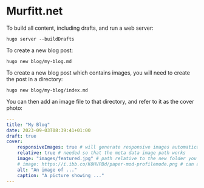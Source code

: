 # Murfitt.net

To build all content, including drafts, and run a web server:

```shell
hugo server --buildDrafts
```

To create a new blog post:

```shell
hugo new blog/my-blog.md
```

To create a new blog post which contains images, you will need to create the post in a directory:

```shell
hugo new blog/my-blog/index.md
```

You can then add an image file to that directory, and refer to it as the cover photo:

```yaml
---
title: "My Blog"
date: 2023-09-03T08:39:41+01:00
draft: true
cover:
    responsiveImages: true # will generate responsive images automatically
    relative: true # needed so that the meta data image path works
    image: "images/featured.jpg" # path relative to the new folder you created. E.g. ./blog/my-blog/images/featured.jpg
    # image: https://i.ibb.co/K0HVPBd/paper-mod-profilemode.png # can also be a direct external link
    alt: "An image of ..."
    caption: "A picture showing ..."
---
```
